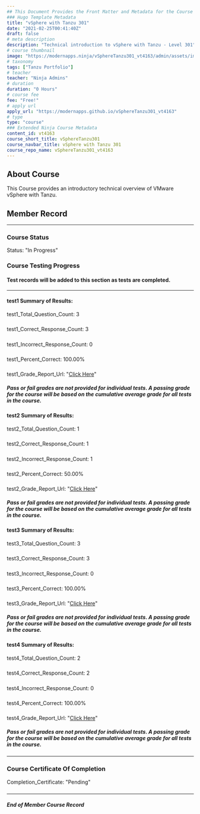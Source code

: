 ```yaml
---
## This Document Provides the Front Matter and Metadata for the Course Information page used in the modernapps.ninja homepage and the member profile page.
### Hugo Template Metadata
title: "vSphere with Tanzu 301"
date: "2021-02-25T00:41:40Z"
draft: false
# meta description
description: "Technical introduction to vSphere with Tanzu - Level 301"
# course thumbnail
image: "https://modernapps.ninja/vSphereTanzu301_vt4163/admin/assets/images/vSphereTanzu301_vt4163.jpg"
# taxonomy
tags: ["Tanzu Portfolio"]
# teacher
teacher: "Ninja Admins"
# duration
duration: "0 Hours"
# course fee
fee: "Free!"
# apply url
apply_url: "https://modernapps.github.io/vSphereTanzu301_vt4163"
# type
type: "course"
### Extended Ninja Course Metadata
content_id: vt4163
course_short_title: vSphereTanzu301
course_navbar_title: vSphere with Tanzu 301
course_repo_name: vSphereTanzu301_vt4163
---  
```


## About Course

This Course provides an introductory technical overview of VMware vSphere with Tanzu.

## Member Record  
---  
  
  
### Course Status  

Status: "In Progress"  

### Course Testing Progress  
#### Test records will be added to this section as tests are completed.
  
---  
#### test1 Summary of Results:  
test1_Total_Question_Count: 3
#####  
test1_Correct_Response_Count: 3
#####  
test1_Incorrect_Response_Count: 0
#####  
test1_Percent_Correct: 100.00%
#####  
test1_Grade_Report_Url: "[Click Here](https://github.com/modernappsninjas/Benja1977/blob/main/static/userdata/courses/vSphereTanzu301_vt4163/grade_report.pr197.test1.md)"
##### Pass or fail grades are not provided for individual tests. A passing grade for the course will be based on the cumulative average grade for all tests in the course.  
#### test2 Summary of Results:  
test2_Total_Question_Count: 1
#####  
test2_Correct_Response_Count: 1
#####  
test2_Incorrect_Response_Count: 1
#####  
test2_Percent_Correct: 50.00%
#####  
test2_Grade_Report_Url: "[Click Here](https://github.com/modernappsninjas/Benja1977/blob/main/static/userdata/courses/vSphereTanzu301_vt4163/grade_report.pr198.test2.md)"
##### Pass or fail grades are not provided for individual tests. A passing grade for the course will be based on the cumulative average grade for all tests in the course.  
#### test3 Summary of Results:  
test3_Total_Question_Count: 3
#####  
test3_Correct_Response_Count: 3
#####  
test3_Incorrect_Response_Count: 0
#####  
test3_Percent_Correct: 100.00%
#####  
test3_Grade_Report_Url: "[Click Here](https://github.com/modernappsninjas/Benja1977/blob/main/static/userdata/courses/vSphereTanzu301_vt4163/grade_report.pr199.test3.md)"
##### Pass or fail grades are not provided for individual tests. A passing grade for the course will be based on the cumulative average grade for all tests in the course.  
#### test4 Summary of Results:  
test4_Total_Question_Count: 2
#####  
test4_Correct_Response_Count: 2
#####  
test4_Incorrect_Response_Count: 0
#####  
test4_Percent_Correct: 100.00%
#####  
test4_Grade_Report_Url: "[Click Here](https://github.com/modernappsninjas/Benja1977/blob/main/static/userdata/courses/vSphereTanzu301_vt4163/grade_report.pr200.test4.md)"
##### Pass or fail grades are not provided for individual tests. A passing grade for the course will be based on the cumulative average grade for all tests in the course.  
  
---  
### Course Certificate Of Completion

Completion_Certificate: "Pending"  
#####
---
##### End of Member Course Record